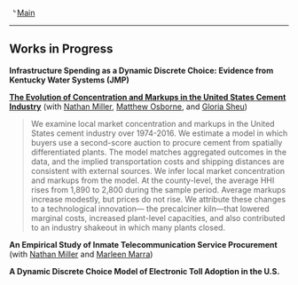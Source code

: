<a href="https://gsileo.github.io/"><svg xmlns="http://www.w3.org/2000/svg" aria-hidden="true" role="img" style="vertical-align:-0.125em;" width="1em" height="1em" preserveAspectRatio="xMidYMid meet" viewBox="0 0 24 24"><g fill="none" stroke="currentColor" stroke-linejoin="round" stroke-width="2"><path stroke-linecap="round"/><path d="M14 2v4a2 2 0 0 0 2 2h4"/></g></svg>Main </a>



* * *

## Works in Progress
**Infrastructure Spending as a Dynamic Discrete Choice: Evidence from Kentucky Water Systems (JMP)**

**[The Evolution of Concentration and Markups in the United States Cement Industry](/papers/moss_cement_draft.pdf)** (with [Nathan Miller](http://www.nathanhmiller.org/), [Matthew Osborne](https://sites.google.com/site/matthewosborne/), and [Gloria Sheu](https://sites.google.com/site/gloriaysheu/))
> We examine local market concentration and markups in the United States cement industry over 1974-2016. We estimate a model in which buyers use a second-score auction to procure cement from spatially differentiated plants. The model matches aggregated outcomes in the data, and the implied transportation costs and shipping distances are consistent with external sources. We infer local market concentration and markups from the model. At the county-level, the average HHI rises from 1,890 to 2,800 during the sample period. Average markups increase modestly, but prices do not rise. We attribute these changes to a technological innovation— the precalciner kiln—that lowered marginal costs, increased plant-level capacities, and also contributed to an industry shakeout in which many plants closed.

**An Empirical Study of Inmate Telecommunication Service Procurement** (with [Nathan Miller](http://www.nathanhmiller.org/) and [Marleen Marra](https://www.marleenmarra.nl/))

**A Dynamic Discrete Choice Model of Electronic Toll Adoption in the U.S.**
